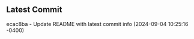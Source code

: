 
## Latest Commit
ecac8ba - Update README with latest commit info (2024-09-04 10:25:16 -0400) <Yunxi-Zhou>
